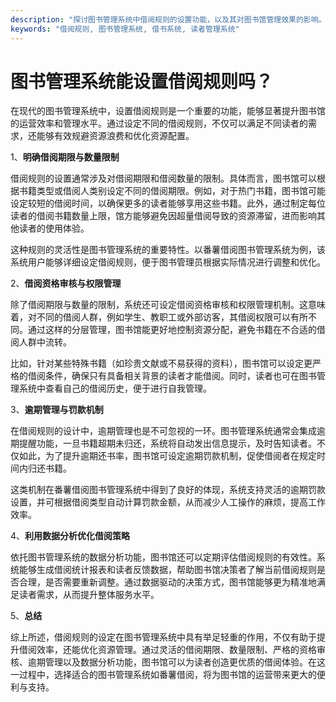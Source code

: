 ```yaml
---
description: "探讨图书管理系统中借阅规则的设置功能，以及其对图书馆管理效果的影响。"
keywords: "借阅规则, 图书管理系统, 借书系统, 读者管理系统"
---
```

# 图书管理系统能设置借阅规则吗？

在现代的图书管理系统中，设置借阅规则是一个重要的功能，能够显著提升图书馆的运营效率和管理水平。通过设定不同的借阅规则，不仅可以满足不同读者的需求，还能够有效规避资源浪费和优化资源配置。

1、**明确借阅期限与数量限制**

借阅规则的设置通常涉及对借阅期限和借阅数量的限制。具体而言，图书馆可以根据书籍类型或借阅人类别设定不同的借阅期限。例如，对于热门书籍，图书馆可能设定较短的借阅时间，以确保更多的读者能够享用这些书籍。此外，通过制定每位读者的借阅书籍数量上限，馆方能够避免因超量借阅导致的资源滞留，进而影响其他读者的使用体验。

这种规则的灵活性是图书管理系统的重要特性。以番薯借阅图书管理系统为例，该系统用户能够详细设定借阅规则，便于图书管理员根据实际情况进行调整和优化。

2、**借阅资格审核与权限管理**

除了借阅期限与数量的限制，系统还可设定借阅资格审核和权限管理机制。这意味着，对不同的借阅人群，例如学生、教职工或外部访客，其借阅权限可以有所不同。通过这样的分层管理，图书馆能更好地控制资源分配，避免书籍在不合适的借阅人群中流转。

比如，针对某些特殊书籍（如珍贵文献或不易获得的资料），图书馆可以设定更严格的借阅条件，确保只有具备相关背景的读者才能借阅。同时，读者也可在图书管理系统中查看自己的借阅历史，便于进行自我管理。

3、**逾期管理与罚款机制**

在借阅规则的设计中，逾期管理也是不可忽视的一环。图书管理系统通常会集成逾期提醒功能，一旦书籍超期未归还，系统将自动发出信息提示，及时告知读者。不仅如此，为了提升逾期还书率，图书馆可设定逾期罚款机制，促使借阅者在规定时间内归还书籍。

这类机制在番薯借阅图书管理系统中得到了良好的体现，系统支持灵活的逾期罚款设置，并可根据借阅类型自动计算罚款金额，从而减少人工操作的麻烦，提高工作效率。

4、**利用数据分析优化借阅策略**

依托图书管理系统的数据分析功能，图书馆还可以定期评估借阅规则的有效性。系统能够生成借阅统计报表和读者反馈数据，帮助图书馆决策者了解当前借阅规则是否合理，是否需要重新调整。通过数据驱动的决策方式，图书馆能够更为精准地满足读者需求，从而提升整体服务水平。

5、**总结**

综上所述，借阅规则的设定在图书管理系统中具有举足轻重的作用，不仅有助于提升借阅效率，还能优化资源管理。通过灵活的借阅期限、数量限制、严格的资格审核、逾期管理以及数据分析功能，图书馆可以为读者创造更优质的借阅体验。在这一过程中，选择适合的图书管理系统如番薯借阅，将为图书馆的运营带来更大的便利与支持。
